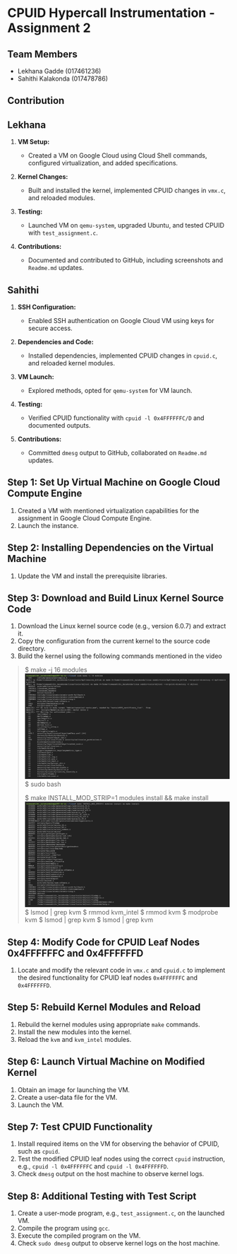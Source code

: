# CPUID Hypercall Instrumentation - Assignment 2

## Team Members
- Lekhana Gadde (017461236)
- Sahithi Kalakonda (017478786)

## Contribution
## Lekhana 
1. **VM Setup:**
   - Created a VM on Google Cloud using Cloud Shell commands, configured virtualization, and added specifications.
  
2. **Kernel Changes:**
   - Built and installed the kernel, implemented CPUID changes in `vmx.c`, and reloaded modules.

3. **Testing:**
   - Launched VM on `qemu-system`, upgraded Ubuntu, and tested CPUID with `test_assignment.c`.

4. **Contributions:**
   - Documented and contributed to GitHub, including screenshots and `Readme.md` updates.

## Sahithi 
1. **SSH Configuration:**
   - Enabled SSH authentication on Google Cloud VM using keys for secure access.

2. **Dependencies and Code:**
   - Installed dependencies, implemented CPUID changes in `cpuid.c`, and reloaded kernel modules.

3. **VM Launch:**
   - Explored methods, opted for `qemu-system` for VM launch.

4. **Testing:**
   - Verified CPUID functionality with `cpuid -l 0x4FFFFFFC/D` and documented outputs.

5. **Contributions:**
   - Committed `dmesg` output to GitHub, collaborated on `Readme.md` updates.


## Step 1: Set Up Virtual Machine on Google Cloud Compute Engine
1. Created a VM with mentioned virtualization capabilities for the assignment in Google Cloud Compute Engine.
2. Launch the instance.

## Step 2: Installing Dependencies on the Virtual Machine
1. Update the VM and install the prerequisite libraries.

## Step 3: Download and Build Linux Kernel Source Code
1. Download the Linux kernel source code (e.g., version 6.0.7) and extract it.
2. Copy the configuration from the current kernel to the source code directory.
3. Build the kernel using the following commands mentioned in the video
> $ make -j 16 modules
![make_modules](https://github.com/sahithi-kalakonda/virtualization-assignments/blob/6a8f735ae2e136dce404c90b34961dfea37f78c3/screenshots/make_modules2.png)
> $ sudo bash
> 
> $ make INSTALL_MOD_STRIP=1 modules install && make install
![make install](https://github.com/sahithi-kalakonda/virtualization-assignments/blob/09e7ee42edb1395ac762f7eb7305e8e43771db03/screenshots/make_install2.png)
> $ lsmod | grep kvm
> $ rmmod kvm_intel
> $ rmmod kvm
> $ modprobe kvm
> $ lsmod | grep kvm
> $ lsmod | grep kvm

## Step 4: Modify Code for CPUID Leaf Nodes 0x4FFFFFFC and 0x4FFFFFFD
1. Locate and modify the relevant code in `vmx.c` and `cpuid.c` to implement the desired functionality for CPUID leaf nodes `0x4FFFFFFC` and `0x4FFFFFFD`.

## Step 5: Rebuild Kernel Modules and Reload
1. Rebuild the kernel modules using appropriate `make` commands.
2. Install the new modules into the kernel.
3. Reload the `kvm` and `kvm_intel` modules.

## Step 6: Launch Virtual Machine on Modified Kernel
1. Obtain an image for launching the VM.
2. Create a user-data file for the VM.
3. Launch the VM.

## Step 7: Test CPUID Functionality
1. Install required items on the VM for observing the behavior of CPUID, such as `cpuid`.
2. Test the modified CPUID leaf nodes using the correct `cpuid` instruction, e.g., `cpuid -l 0x4FFFFFFC` and `cpuid -l 0x4FFFFFFD`.
3. Check `dmesg` output on the host machine to observe kernel logs.

## Step 8: Additional Testing with Test Script
1. Create a user-mode program, e.g., `test_assignment.c`, on the launched VM.
2. Compile the program using `gcc`.
3. Execute the compiled program on the VM.
4. Check `sudo dmesg` output to observe kernel logs on the host machine.
